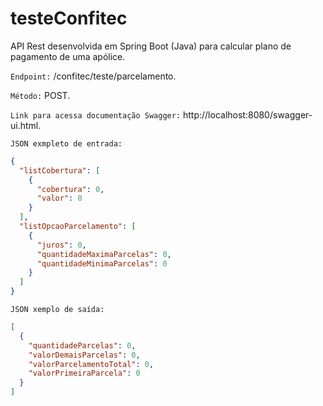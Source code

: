 # testeConfitec

API Rest desenvolvida em Spring Boot (Java) para calcular plano de pagamento de uma apólice.

`Endpoint:` /confitec/teste/parcelamento.

`Método:` POST.

`Link para acessa documentação Swagger:` http://localhost:8080/swagger-ui.html.

`JSON exmpleto de entrada:`

```json
{
  "listCobertura": [
    {
      "cobertura": 0,
      "valor": 0
    }
  ],
  "listOpcaoParcelamento": [
    {
      "juros": 0,
      "quantidadeMaximaParcelas": 0,
      "quantidadeMinimaParcelas": 0
    }
  ]
}
```

`JSON xemplo de saída:`
```json
[
  {
    "quantidadeParcelas": 0,
    "valorDemaisParcelas": 0,
    "valorParcelamentoTotal": 0,
    "valorPrimeiraParcela": 0
  }
]
```


